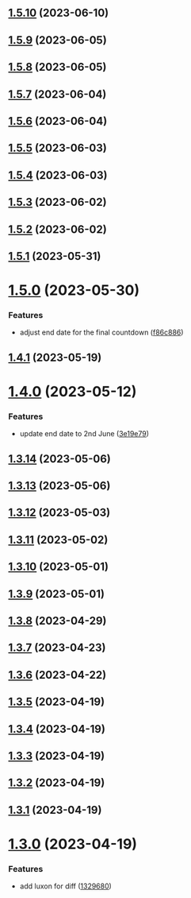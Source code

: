 ## [1.5.10](https://github.com/SVendittelli/nom-de-plume/compare/v1.5.9...v1.5.10) (2023-06-10)

## [1.5.9](https://github.com/SVendittelli/nom-de-plume/compare/v1.5.8...v1.5.9) (2023-06-05)

## [1.5.8](https://github.com/SVendittelli/nom-de-plume/compare/v1.5.7...v1.5.8) (2023-06-05)

## [1.5.7](https://github.com/SVendittelli/nom-de-plume/compare/v1.5.6...v1.5.7) (2023-06-04)

## [1.5.6](https://github.com/SVendittelli/nom-de-plume/compare/v1.5.5...v1.5.6) (2023-06-04)

## [1.5.5](https://github.com/SVendittelli/nom-de-plume/compare/v1.5.4...v1.5.5) (2023-06-03)

## [1.5.4](https://github.com/SVendittelli/nom-de-plume/compare/v1.5.3...v1.5.4) (2023-06-03)

## [1.5.3](https://github.com/SVendittelli/nom-de-plume/compare/v1.5.2...v1.5.3) (2023-06-02)

## [1.5.2](https://github.com/SVendittelli/nom-de-plume/compare/v1.5.1...v1.5.2) (2023-06-02)

## [1.5.1](https://github.com/SVendittelli/nom-de-plume/compare/v1.5.0...v1.5.1) (2023-05-31)

# [1.5.0](https://github.com/SVendittelli/nom-de-plume/compare/v1.4.1...v1.5.0) (2023-05-30)


### Features

* adjust end date for the final countdown ([f86c886](https://github.com/SVendittelli/nom-de-plume/commit/f86c886cc3314685df0b11d086184f2faf69f854))

## [1.4.1](https://github.com/SVendittelli/nom-de-plume/compare/v1.4.0...v1.4.1) (2023-05-19)

# [1.4.0](https://github.com/SVendittelli/nom-de-plume/compare/v1.3.14...v1.4.0) (2023-05-12)


### Features

* update end date to 2nd June ([3e19e79](https://github.com/SVendittelli/nom-de-plume/commit/3e19e79ca4221ba70755be0b89b6d774424d8f24))

## [1.3.14](https://github.com/SVendittelli/nom-de-plume/compare/v1.3.13...v1.3.14) (2023-05-06)

## [1.3.13](https://github.com/SVendittelli/nom-de-plume/compare/v1.3.12...v1.3.13) (2023-05-06)

## [1.3.12](https://github.com/SVendittelli/nom-de-plume/compare/v1.3.11...v1.3.12) (2023-05-03)

## [1.3.11](https://github.com/SVendittelli/nom-de-plume/compare/v1.3.10...v1.3.11) (2023-05-02)

## [1.3.10](https://github.com/SVendittelli/nom-de-plume/compare/v1.3.9...v1.3.10) (2023-05-01)

## [1.3.9](https://github.com/SVendittelli/nom-de-plume/compare/v1.3.8...v1.3.9) (2023-05-01)

## [1.3.8](https://github.com/SVendittelli/nom-de-plume/compare/v1.3.7...v1.3.8) (2023-04-29)

## [1.3.7](https://github.com/SVendittelli/nom-de-plume/compare/v1.3.6...v1.3.7) (2023-04-23)

## [1.3.6](https://github.com/SVendittelli/nom-de-plume/compare/v1.3.5...v1.3.6) (2023-04-22)

## [1.3.5](https://github.com/SVendittelli/nom-de-plume/compare/v1.3.4...v1.3.5) (2023-04-19)

## [1.3.4](https://github.com/SVendittelli/nom-de-plume/compare/v1.3.3...v1.3.4) (2023-04-19)

## [1.3.3](https://github.com/SVendittelli/nom-de-plume/compare/v1.3.2...v1.3.3) (2023-04-19)

## [1.3.2](https://github.com/SVendittelli/nom-de-plume/compare/v1.3.1...v1.3.2) (2023-04-19)

## [1.3.1](https://github.com/SVendittelli/nom-de-plume/compare/v1.3.0...v1.3.1) (2023-04-19)

# [1.3.0](https://github.com/SVendittelli/nom-de-plume/compare/v1.2.0...v1.3.0) (2023-04-19)


### Features

* add luxon for diff ([1329680](https://github.com/SVendittelli/nom-de-plume/commit/13296807eb8fbb3e4983bcc1d7f8eeab148bd2d2))
